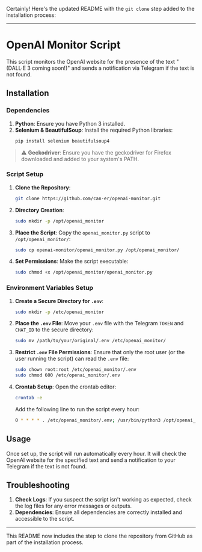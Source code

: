 Certainly! Here's the updated README with the `git clone` step added to the installation process:

---

# OpenAI Monitor Script

This script monitors the OpenAI website for the presence of the text "(DALL·E 3 coming soon!)" and sends a notification via Telegram if the text is not found.

## Installation

### Dependencies

1. **Python**: Ensure you have Python 3 installed.
2. **Selenium & BeautifulSoup**: Install the required Python libraries:
   ```bash
   pip install selenium beautifulsoup4
   ```

> ⚠️ **Geckodriver**: Ensure you have the geckodriver for Firefox downloaded and added to your system's PATH.

### Script Setup

1. **Clone the Repository**:
   ```bash
   git clone https://github.com/can-er/openai-monitor.git
   ```

2. **Directory Creation**:
   ```bash
   sudo mkdir -p /opt/openai_monitor
   ```

3. **Place the Script**:
   Copy the `openai_monitor.py` script to `/opt/openai_monitor/`:
   ```bash
   sudo cp openai-monitor/openai_monitor.py /opt/openai_monitor/
   ```

4. **Set Permissions**:
   Make the script executable:
   ```bash
   sudo chmod +x /opt/openai_monitor/openai_monitor.py
   ```

### Environment Variables Setup

1. **Create a Secure Directory for `.env`**:
   ```bash
   sudo mkdir -p /etc/openai_monitor
   ```

2. **Place the `.env` File**:
   Move your `.env` file with the Telegram `TOKEN` and `CHAT_ID` to the secure directory:
   ```bash
   sudo mv /path/to/your/original/.env /etc/openai_monitor/
   ```

3. **Restrict `.env` File Permissions**:
   Ensure that only the root user (or the user running the script) can read the `.env` file:
   ```bash
   sudo chown root:root /etc/openai_monitor/.env
   sudo chmod 600 /etc/openai_monitor/.env
   ```

4. **Crontab Setup**:
   Open the crontab editor:
   ```bash
   crontab -e
   ```

   Add the following line to run the script every hour:
   ```bash
   0 * * * * . /etc/openai_monitor/.env; /usr/bin/python3 /opt/openai_monitor/openai_monitor.py >> /var/log/openai_monitor.log 2>> /var/log/openai_monitor_error.log
   ```

## Usage

Once set up, the script will run automatically every hour. It will check the OpenAI website for the specified text and send a notification to your Telegram if the text is not found.

## Troubleshooting

1. **Check Logs**: If you suspect the script isn't working as expected, check the log files for any error messages or outputs.
2. **Dependencies**: Ensure all dependencies are correctly installed and accessible to the script.

---

This README now includes the step to clone the repository from GitHub as part of the installation process.
